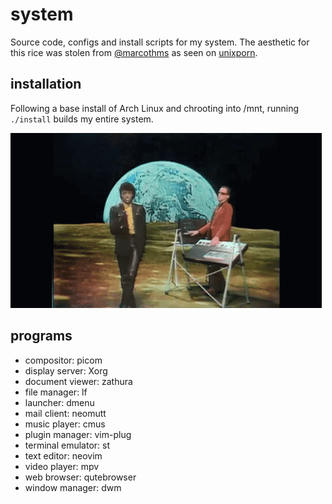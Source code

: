 # system

Source code, configs and install scripts for my system. The aesthetic for this rice was stolen from [@marcothms](https://github.com/marcothms) as seen on [unixporn](https://old.reddit.com/r/unixporn/comments/nths26/dwm_cs_student_went_light_mode/).

## installation

Following a base install of Arch Linux and chrooting into /mnt, running `./install` builds my entire system.

![the system](the_system.gif)

## programs

- compositor: picom
- display server: Xorg
- document viewer: zathura
- file manager: lf
- launcher: dmenu
- mail client: neomutt
- music player: cmus
- plugin manager: vim-plug
- terminal emulator: st
- text editor: neovim
- video player: mpv
- web browser: qutebrowser
- window manager: dwm
